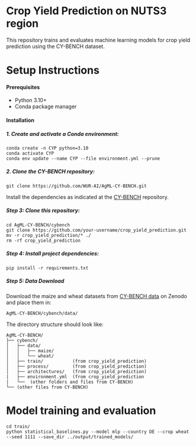 # Crop Yield Prediction on NUTS3 region
This repository trains and evaluates machine learning models for crop yield prediction using the CY-BENCH dataset.

# Setup Instructions
#### Prerequisites
* Python 3.10+
* Conda package manager

#### Installation
##### 1. Create and activate a Conda environment:
```
conda create -n CYP python=3.10
conda activate CYP
conda env update --name CYP --file environment.yml --prune
```

##### 2.  Clone the CY-BENCH repository:
```
git clone https://github.com/WUR-AI/AgML-CY-BENCH.git
```

Install the dependencies as indicated at the [CY-BENCH](https://github.com/wur-ai/agml-cy-bench) repository.

##### Step 3: Clone this repository:

```
cd AgML-CY-BENCH/cybench
git clone https://github.com/your-username/crop_yield_prediction.git
mv -r crop_yield_prediction/* ./
rm -rf crop_yield_prediction
```

##### Step 4: Install project dependencies:
```
pip install -r requirements.txt
```

##### Step 5: Data Download
Download the maize and wheat datasets from [CY-BENCH data](https://zenodo.org/records/13838912) on Zenodo and place them in:

```
AgML-CY-BENCH/cybench/data/
```

The directory structure should look like:
```
AgML-CY-BENCH/
├── cybench/
│   ├── data/
│   │   ├── maize/
│   │   └── wheat/
│   ├── train/           (from crop_yield_prediction)
│   ├── process/         (from crop_yield_prediction)
│   ├── architectures/   (from crop_yield_prediction)
|   ├── environment.yml  (from crop_yield_prediction
|   └──  (other folders and files from CY-BENCH)
└── (other files from CY-BENCH)
```

# Model training and evaluation

```
cd train/
python statistical_baselines.py --model mlp --country DE --crop wheat --seed 1111 --save_dir ../output/trained_models/
```

